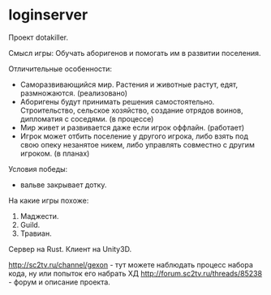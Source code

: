 # loginserver
Проект dotakiller.

Смысл игры:
Обучать аборигенов и помогать им в развитии поселения.

Отличительные особенности:
- Саморазвивающийся мир. Растения и животные растут, едят, размножаются. (реализовано)
- Аборигены будут принимать решения самостоятельно. Строительство, сельское хозяйство, создание отрядов воинов, дипломатия с соседями. (в процессе)
- Мир живет и развивается даже если игрок оффлайн. (работает)
- Игрок может отбить поселение у другого игрока, либо взять под свою опеку незанятое никем, либо управлять совместно с другим игроком. (в планах)

Условия победы:
- вальве закрывает дотку.

На какие игры похоже:
1. Маджести.
2. Guild.
3. Травиан.

Сервер на Rust.
Клиент на Unity3D.


http://sc2tv.ru/channel/gexon - тут можете наблюдать процесс набора кода, ну или попыток его набрать ХД
http://forum.sc2tv.ru/threads/85238 - форум и описание проекта.
